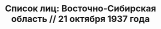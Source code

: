 ---
title: 'Список лиц: Восточно-Сибирская область // 21 октября 1937 года'
description: РГАСПИ, ф.17, т.4, оп.171, дело 412, лист 13
images:
- /disk/pictures/v04/17-171-412-013.jpg
- /disk/pictures/v04/17-171-412-014.jpg
- /disk/pictures/v04/17-171-412-015.jpg
- /disk/pictures/v04/17-171-412-016.jpg
- /disk/pictures/v04/17-171-412-017.jpg
- /disk/pictures/v04/17-171-412-018.jpg
---